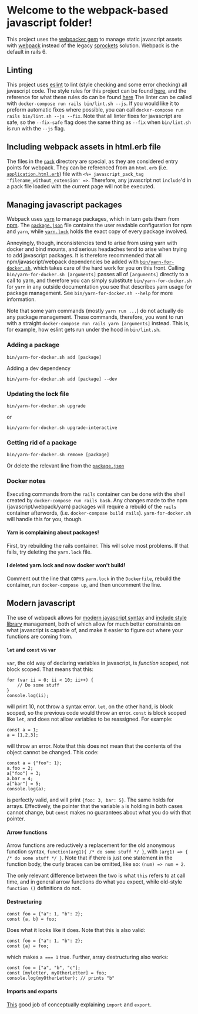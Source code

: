 # Welcome to the webpack-based javascript folder!

This project uses the [webpacker gem](https://github.com/rails/webpacker) to manage static javascript assets with [webpack](https://webpack.js.org/) instead of the legacy [sprockets](https://stackoverflow.com/questions/31828795/what-sprockets-mean-in-rails) solution. Webpack is the default in rails 6.

## Linting

This project uses [eslint](https://eslint.org/) to lint (style checking and some error checking) all javascript code.
The style rules for this project can be found [here](../../.eslintrc), and the reference for what these rules do can be found [here](https://eslint.org/docs/rules/)
The linter can be called with `docker-compose run rails bin/lint.sh --js`.
If you would like it to preform automatic fixes where possible, you can call `docker-compose run rails bin/lint.sh --js --fix`.
Note that all linter fixes for javascript are safe, so the `--fix-safe` flag does the same thing as `--fix` when `bin/lint.sh` is run with the `--js` flag.

## Including webpack assets in html.erb file
The files in the [`pack`](./packs) directory are special, as they are considered entry points for webpack.
They can be referenced from an `html.erb` (i.e. [`application.html.erb`](../views/layouts/application.html.erb)) file with `<%= javascript_pack_tag 'filename_without_extension' =>`.
Therefore, any javascript not `include`'d in a pack file loaded with the current page will not be executed.

## Managing javascript packages
Webpack uses [`yarn`](https://yarnpkg.com/lang/en/) to manage packages, which in turn gets them from [npm](https://www.npmjs.com/).
The [`package.json`](../../package.json) file contains the user readable configuration for npm and `yarn`, while [`yarn.lock`](../../yarn.lock) holds the exact copy of every package involved.

Annoyingly, though, inconsistencies tend to arise from using yarn with docker and bind mounts, and serious headaches tend to arise when trying to add javascript packages.
It is therefore recommended that all npm/javascript/webpack dependencies be added with [`bin/yarn-for-docker.sh`](../../bin/yarn-for-docker.sh), which takes care of the hard work for you on this front.
Calling `bin/yarn-for-docker.sh [arguments]` passes all of `[arguments]` directly to a call to yarn, and therefore you can simply substitute `bin/yarn-for-docker.sh` for `yarn` in any outside documentation you see that describes yarn usage for package management.
See `bin/yarn-for-docker.sh --help` for more information.

Note that some yarn commands (mostly `yarn run ...`) do not actually do any package management.
These commands, therefore, you want to run with a straight `docker-compose run rails yarn [arguments]` instead.
This is, for example, how eslint gets run under the hood in `bin/lint.sh`.

### Adding a package

    bin/yarn-for-docker.sh add [package]

Adding a dev dependency

    bin/yarn-for-docker.sh add [package] --dev

### Updating the lock file

    bin/yarn-for-docker.sh upgrade

or

    bin/yarn-for-docker.sh upgrade-interactive

### Getting rid of a package

    bin/yarn-for-docker.sh remove [package]

Or delete the relevant line from the [`package.json`](../../package.json)

### Docker notes
Executing commands from the `rails` container can be done with the shell created by `docker-compose run rails bash`.
Any changes made to the npm (javascript/webpack/yarn) packages will require a rebuild of the `rails` container afterwords, (i.e. `docker-compose build rails`).
`yarn-for-docker.sh` will handle this for you, though.

#### Yarn is complaining about packages!
First, try rebuilding the rails container.
This will solve most problems.
If that fails, try deleting the `yarn.lock` file.

#### I deleted yarn.lock and now docker won't build!
Comment out the line that `COPY`s `yarn.lock` in the `Dockerfile`, rebuild the container, run `docker-compose up`, and then uncomment the line.

## Modern javascript
The use of webpack allows for [modern javascript syntax](https://flaviocopes.com/javascript-modern-syntax/) and [include style library](https://javascript.info/import-export) management, both of which allow for much better constraints on what javascript is capable of, and make it easier to figure out where your functions are coming from.

#### `let` and `const` vs `var`
`var`, the old way of declaring variables in javascript, is *function* scoped, not block scoped.
That means that this:

    for (var ii = 0; ii < 10; ii++) {
        // Do some stuff
    }
    console.log(ii);

will print 10, not throw a syntax error.
`let`, on the other hand, is block scoped, so the previous code would throw an error.
`const` is block scoped like `let`, and does not allow variables to be reassigned.
For example:

    const a = 1;
    a = [1,2,3];

will throw an error.
Note that this does not mean that the contents of the object cannot be changed.
This code:

    const a = {"foo": 1};
    a.foo = 2;
    a["foo"] = 3;
    a.bar = 4;
    a["bar"] = 5;
    console.log(a);

is perfectly valid, and will print `{foo: 3, bar: 5}`.
The same holds for arrays.
Effectively, the pointer that the variable `a` is holding in both cases cannot change, but `const` makes no guarantees about what you do with that pointer.

#### Arrow functions
Arrow functions are reductively a replacement for the old anonymous function syntax, `function(arg1){ /* do some stuff */ }`, with `(arg1) => { /* do some stuff */ }`.
Note that if there is just one statement in the function body, the curly braces can be omitted, like so: `(num) => num + 2`.

The only relevant difference between the two is what `this` refers to at call time, and in general arrow functions do what you expect, while old-style `function ()` definitions do not.

#### Destructuring

    const foo = {"a": 1, "b": 2};
    const {a, b} = foo;

Does what it looks like it does.
Note that this is also valid:

    const foo = {"a": 1, "b": 2};
    const {a} = foo;

which makes `a === 1` true.
Further, array destructuring also works:

    const foo = ["a", "b", "c"];
    const [myletter, myOtherLetter] = foo;
    console.log(myOtherLetter); // prints "b"

#### Imports and exports
[This](https://javascript.info/import-export) good job of conceptually explaining `import` and `export`.
